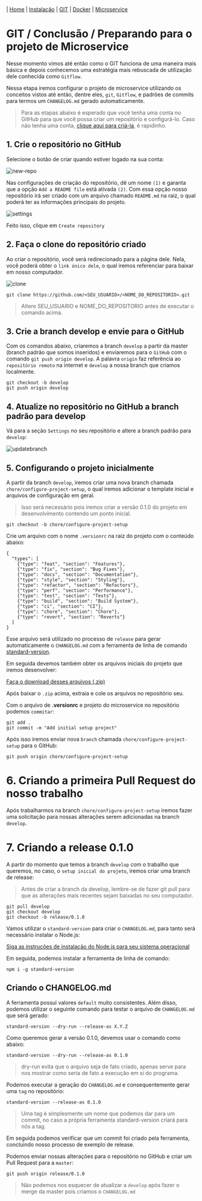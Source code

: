 | [Home](/handson_microservice) | [Instalação](/handson_microservice/instalacao) | [GIT](/handson_microservice/git) | [Docker](/handson_microservice/docker) | [Microservice](/handson_microservice/microservice)

# GIT / Conclusão / Preparando para o projeto de Microservice

Nesse momento vimos até então como o GIT funciona de uma maneira mais básica e depois conhecemos uma estratégia mais rebuscada de utilização dele conhecida como `Gitflow`.

Nessa etapa iremos configurar o projeto de microservice utilizando os conceitos vistos até então, dentre eles, `git`, `Gitflow`, e padrões de commits para termos um `CHANGELOG.md` gerado automaticamente.

> Para as etapas abaixo é esperado que você tenha uma conta no GitHub para que você possa criar um repositório e configurá-lo. Caso não tenha uma conta, [clique aqui para criá-la](https://github.com/join?ref_cta=Sign+up&ref_loc=header+logged+out&ref_page=%2F&source=header-home), é rapidinho.

## 1. Crie o repositório no GitHub

Selecione o botão de criar quando estiver logado na sua conta:

![new-repo](https://user-images.githubusercontent.com/18057391/92059895-cf636200-ed68-11ea-9aa2-eacfdb8d38ed.png)

Nas configurações de criação do repositório, dê um nome `(1)` e garanta que a opção `Add a README file` está ativada `(2)`. Com essa opção nosso repositório irá ser criado com um arquivo chamado `README.md` na raiz, o qual poderá ter as informações principais do projeto.

![settings](https://user-images.githubusercontent.com/18057391/92060017-194c4800-ed69-11ea-87f0-e414047a69c1.png)

Feito isso, clique em `Create repository`

## 2. Faça o clone do repositório criado 

Ao criar o repositório, você será redirecionado para a página dele. Nela, você poderá obter o `link único dele`, o qual iremos referenciar para baixar em nosso computador.

![clone](https://user-images.githubusercontent.com/18057391/92060216-8cee5500-ed69-11ea-8e0f-64d6e5ca36aa.png)

```
git clone https://github.com/<SEU_USUARIO>/<NOME_DO_REPOSITORIO>.git
```

> Altere SEU_USUARIO e NOME_DO_REPOSITORIO antes de executar o comando acima.

## 3. Crie a branch develop e envie para o GitHub

Com os comandos abaixo, criaremos a branch `develop` a partir da master (branch padrão que somos inseridos) e enviaremos para o `GitHub` com o comando `git push origin develop`. A palavra `origin` faz referência ao `repositório remoto` na internet e `develop` a nossa branch que criamos localmente.

```
git checkout -b develop
git push origin develop
```

## 4. Atualize no repositório no GitHub a branch padrão para develop

Vá para a seção `Settings` no seu repositório e altere a branch padrão para `develop`:

![updatebranch](https://user-images.githubusercontent.com/18057391/92060532-6bda3400-ed6a-11ea-84e4-a95e15d3198b.png)

## 5. Configurando o projeto inicialmente

A partir da branch `develop`, iremos criar uma nova branch chamada `chore/configure-project-setup`, o qual iremos adicionar o template inicial e arquivos de configuração em geral.

> Isso será necessário pois iremos criar a versão 0.1.0 do projeto em desenvolvimento contendo um ponto inicial. 

```
git checkout -b chore/configure-project-setup
```

Crie um arquivo com o nome `.versionrc` na raiz do projeto com o conteúdo abaixo:

```
{
  "types": [
    {"type": "feat", "section": "Features"},
    {"type": "fix", "section": "Bug Fixes"},
    {"type": "docs", "section": "Documentation"},
    {"type": "style", "section": "Styling"},
    {"type": "refactor", "section": "Refactors"},
    {"type": "perf", "section": "Performance"},
    {"type": "test", "section": "Tests"},
    {"type": "build", "section": "Build System"},
    {"type": "ci", "section": "CI"},
    {"type": "chore", "section": "Chore"},
    {"type": "revert", "section": "Reverts"}
  ]
}
```

Esse arquivo será utilizado no processo de `release` para gerar automaticamente o `CHANGELOG.md` com a ferramenta de linha de comando [standard-version](https://github.com/conventional-changelog/standard-version).

Em seguida devemos também obter os arquivos iniciais do projeto que iremos desenvolver:

[Faça o download desses arquivos (.zip)](handson_microservice/microservice-setup.zip)

Após baixar o `.zip` acima, extraia e cole os arquivos no repositório seu.

Com o arquivo de **.versionrc** e projeto do microservice no repositório podemos `commitar`:

```
git add .
git commit -m "Add initial setup project"
```

Após isso iremos enviar nova `branch` chamada `chore/configure-project-setup` para o GitHub:

```
git push origin chore/configure-project-setup
```

# 6. Criando a primeira Pull Request do nosso trabalho

Após trabalharmos na branch `chore/configure-project-setup` iremos fazer uma solicitação para nossas alterações serem adicionadas na branch `develop`.

# 7. Criando a release 0.1.0

A partir do momento que temos a branch `develop` com o trabalho que queremos, no caso, o `setup inicial do projeto`, iremos criar uma branch de release:

> Antes de criar a branch da develop, lembre-se de fazer git pull para que as alterações mais recentes sejam baixadas no seu computador.

```
git pull develop
git checkout develop
git checkout -b release/0.1.0
```

Vamos utilizar o `standard-version` para criar o `CHANGELOG.md`, para tanto será necessário instalar o Node.js:

[Siga as instruções de instalação do Node.js para seu sistema operacional](https://nodejs.org/en/download/)

Em seguida, podemos instalar a ferramenta de linha de comando:

```
npm i -g standard-version
```

## Criando o CHANGELOG.md

A ferramenta possui valores `default` muito consistentes. Além disso, podemos utilizar o seguinte comando para testar o arquivo de `CHANGELOG.md` que será gerado:

```
standard-version --dry-run --release-as X.Y.Z
```

Como queremos gerar a versão 0.1.0, devemos usar o comando como abaixo:

```
standard-version --dry-run --release-as 0.1.0
```

> dry-run evita que o arquivo seja de fato criado, apenas serve para nos mostrar como seria de fato a execução em si do programa.

Podemos executar a geração do `CHANGELOG.md` e consequentemente gerar uma `tag` no repositório:

```
standard-version --release-as 0.1.0
```

> Uma tag é simplesmente um nome que podemos dar para um commit, no caso a própria ferramenta standard-version criará para nós a tag.

Em seguida podemos verificar que um commit foi criado pela ferramenta, concluindo nosso processo de exemplo de release.

Podemos enviar nossas alterações para o repositório no GitHub e criar um Pull Request para a `master`:

```
git push origin release/0.1.0
```

> Não podemos nos esquecer de atualizar a `develop` após fazer o merge da master pois criamos o `CHANGELOG.md` 